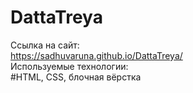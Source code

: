 # DattaTreya
Ссылка на сайт:
<br>
https://sadhuvaruna.github.io/DattaTreya/
<br>
Используемые технологии:
<br>
#HTML, CSS, блочная вёрстка
